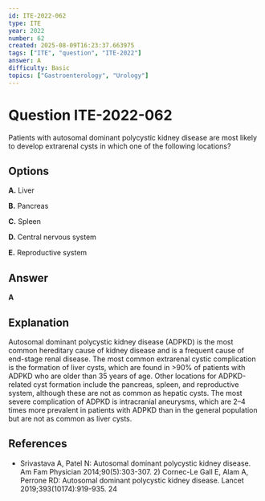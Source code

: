 ```yaml
---
id: ITE-2022-062
type: ITE
year: 2022
number: 62
created: 2025-08-09T16:23:37.663975
tags: ["ITE", "question", "ITE-2022"]
answer: A
difficulty: Basic
topics: ["Gastroenterology", "Urology"]
---
```


# Question ITE-2022-062

Patients with autosomal dominant polycystic kidney disease are most likely to develop extrarenal cysts in which one of the following locations?

## Options

**A.** Liver

**B.** Pancreas

**C.** Spleen

**D.** Central nervous system

**E.** Reproductive system

## Answer

**A**

## Explanation

Autosomal dominant polycystic kidney disease (ADPKD) is the most common hereditary cause of kidney disease and is a frequent cause of end-stage renal disease. The most common extrarenal cystic complication is the formation of liver cysts, which are found in >90% of patients with ADPKD who are older than 35 years of age. Other locations for ADPKD-related cyst formation include the pancreas, spleen, and reproductive system, although these are not as common as hepatic cysts. The most severe complication of ADPKD is intracranial aneurysms, which are 2–4 times more prevalent in patients with ADPKD than in the general population but are not as common as liver cysts.

## References

- Srivastava A, Patel N: Autosomal dominant polycystic kidney disease. Am Fam Physician 2014;90(5):303-307. 2) Cornec-Le Gall E, Alam A, Perrone RD: Autosomal dominant polycystic kidney disease. Lancet 2019;393(10174):919-935. 24
